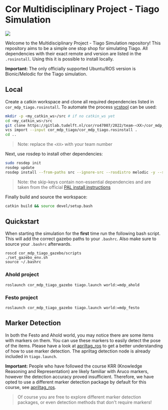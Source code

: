 # Cor Multidisciplinary Project - Tiago Simulation

<img src="https://img.shields.io/badge/ROS%20version-melodic-blue.svg"/>

Welcome to the Multidisciplinary Project - Tiago Simulation repository! This repository aims to be a simple one stop shop for simulating Tiago. All dependencies with their exact remote and version are listed in the `.rosinstall`. Using this it is possible to install locally.

**Important:** The only officially supported Ubuntu/ROS version is Bionic/Melodic for the Tiago simulation.

## Local

Create a catkin workspace and clone all required dependencies listed in `cor_mdp_tiago.rosinstall`. To automate the process [vcstool](http://wiki.ros.org/vcstool) can be used:

``` bash
mkdir -p <my_catkin_ws>/src # if no catkin_ws yet
cd <my_catkin_ws>/src
git clone https://gitlab.tudelft.nl/cor/ro47007/2022/team-<XX>/cor_mdp_tiago.git
vcs import --input cor_mdp_tiago/cor_mdp_tiago.rosinstall .
cd ..
```

> Note: replace the `<XX>` with your team number

Next, use rosdep to install other dependencies:
``` bash
sudo rosdep init
rosdep update
rosdep install --from-paths src --ignore-src --rosdistro melodic -y --skip-keys="opencv2 opencv2-nonfree pal_laser_filters speed_limit_node sensor_to_cloud hokuyo_node libdw-dev python-graphitesend-pip python-statsd pal_filters pal_vo_server pal_usb_utils pal_pcl pal_pcl_points_throttle_and_filter pal_karto pal_local_joint_control camera_calibration_files pal_startup_msgs pal-orbbec-openni2 dummy_actuators_manager pal_local_planner gravity_compensation_controller current_limit_controller dynamic_footprint dynamixel_cpp tf_lookup opencv3 joint_impedance_trajectory_controller" 
```
> Note: the skip-keys contain non-essential dependencies and are taken from the official [PAL install instructions](http://wiki.ros.org/Robots/TIAGo%2B%2B/Tutorials/Installation/InstallUbuntuAndROS)

Finally build and source the workspace:
``` bash
catkin build && source devel/setup.bash
```

## Quickstart

When starting the simulation for the **first** time run the following bash script. This will add the correct gazebo paths to your `.bashrc`. Also make sure to source your `.bashrc` afterwards.
```
roscd cor_mdp_tiago_gazebo/scripts
./set_gazebo_env.sh
source ~/.bashrc
```

### Ahold project

```
roslaunch cor_mdp_tiago_gazebo tiago.launch world:=mdp_ahold
```

### Festo project

```
roslaunch cor_mdp_tiago_gazebo tiago.launch world:=mdp_festo
```

## Marker Detection

In both the Festo and Ahold world, you may notice there are some items with markers on them. You can use these markers to easily detect the pose of the items. Please have a look at [apriltag_ros](https://github.com/AprilRobotics/apriltag_ros) to get a better understanding of how to use marker detection. The apriltag detection node is already included in `tiago.launch`.

**Important:** People who have followed the course KRR (Knowledge Reasoning and Representation) are likely familiar with Aruco markers, however the detection accuracy proved insufficient. Therefore, we have opted to use a different marker detection package by default for this course, see [apriltag_ros](https://github.com/AprilRobotics/apriltag_ros). 

> Of course you are free to explore different marker detection packages, or even detection methods that don't require markers!

